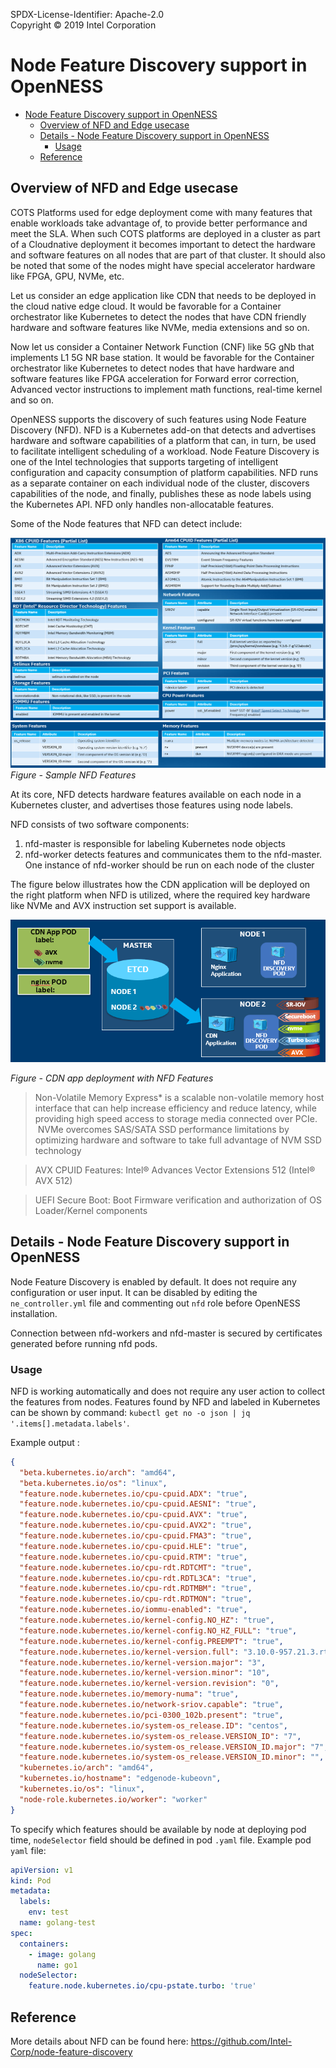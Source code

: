 SPDX-License-Identifier: Apache-2.0    
Copyright © 2019 Intel Corporation


# Node Feature Discovery support in OpenNESS 

- [Node Feature Discovery support in OpenNESS](#node-feature-discovery-support-in-openness)
  - [Overview of NFD and Edge usecase](#overview-of-nfd-and-edge-usecase)
  - [Details - Node Feature Discovery support in OpenNESS](#details---node-feature-discovery-support-in-openness)
    - [Usage](#usage)
  - [Reference](#reference)

## Overview of NFD and Edge usecase 

COTS Platforms used for edge deployment come with many features that enable workloads take advantage of, to provide better performance and meet the SLA. When such COTS platforms are deployed in a cluster as part of a Cloudnative deployment it becomes important to detect the hardware and software features on all nodes that are part of that cluster. It should also be noted that some of the nodes might have special accelerator hardware like FPGA, GPU, NVMe, etc. 

Let us consider an edge application like CDN that needs to be deployed in the cloud native edge cloud. It would be favorable for a Container orchestrator like Kubernetes to detect the nodes that have CDN friendly hardware and software features like NVMe, media extensions and so on.

Now let us consider a Container Network Function (CNF) like 5G gNb that implements L1 5G NR base station. It would be favorable for the Container orchestrator like Kubernetes to detect nodes that have hardware and software features like FPGA acceleration for Forward error correction, Advanced vector instructions to implement math functions, real-time kernel and so on.

OpenNESS supports the discovery of such features using Node Feature Discovery (NFD). NFD is a Kubernetes add-on that detects and advertises hardware and software capabilities of a platform that can, in turn, be used to facilitate intelligent scheduling of a workload. Node Feature Discovery is one of the Intel technologies that supports targeting of intelligent configuration and capacity consumption of platform capabilities. NFD runs as a separate container on each individual node of the cluster, discovers capabilities of the node, and finally, publishes these as node labels using the Kubernetes API. NFD only handles non-allocatable features. 

Some of the Node features that NFD can detect include:

![Sample NFD Features](nfd-images/nfd1.png)
![Sample NFD Features](nfd-images/nfd2.png)
_Figure - Sample NFD Features_

At its core, NFD detects hardware features available on each node in a Kubernetes cluster, and advertises those features using node labels.

NFD consists of two software components:

1) nfd-master is responsible for labeling Kubernetes node objects
2)  nfd-worker detects features and communicates them to the nfd-master. One instance of nfd-worker should be run on each node of the cluster

The figure below illustrates how the CDN application will be deployed on the right platform when NFD is utilized, where the required key hardware like NVMe and AVX instruction set support is available.

![CDN app deployment with NFD Features](nfd-images/nfd0.png)

_Figure - CDN app deployment with NFD Features_

> Non-Volatile Memory Express* is a scalable non-volatile memory host interface that can help increase efficiency and reduce latency, while providing high speed access to storage media connected over PCIe.  NVMe overcomes SAS/SATA SSD performance limitations by optimizing hardware and software to take full advantage of NVM SSD technology

> AVX CPUID Features: Intel® Advances Vector Extensions 512 (Intel® AVX 512)

> UEFI Secure Boot: Boot Firmware verification and authorization of OS Loader/Kernel  components

## Details - Node Feature Discovery support in OpenNESS

Node Feature Discovery is enabled by default. It does not require any configuration or user input. It can be disabled by editing the `ne_controller.yml` file and commenting out `nfd` role before OpenNESS installation.

Connection between nfd-workers and nfd-master is secured by certificates generated before running nfd pods.

### Usage

NFD is working automatically and does not require any user action to collect the features from nodes. Features found by NFD and labeled in Kubernetes can be shown by command: `kubectl get no -o json | jq '.items[].metadata.labels'`.

Example output :
```json
{
  "beta.kubernetes.io/arch": "amd64",
  "beta.kubernetes.io/os": "linux",
  "feature.node.kubernetes.io/cpu-cpuid.ADX": "true",
  "feature.node.kubernetes.io/cpu-cpuid.AESNI": "true",
  "feature.node.kubernetes.io/cpu-cpuid.AVX": "true",
  "feature.node.kubernetes.io/cpu-cpuid.AVX2": "true",
  "feature.node.kubernetes.io/cpu-cpuid.FMA3": "true",
  "feature.node.kubernetes.io/cpu-cpuid.HLE": "true",
  "feature.node.kubernetes.io/cpu-cpuid.RTM": "true",
  "feature.node.kubernetes.io/cpu-rdt.RDTCMT": "true",
  "feature.node.kubernetes.io/cpu-rdt.RDTL3CA": "true",
  "feature.node.kubernetes.io/cpu-rdt.RDTMBM": "true",
  "feature.node.kubernetes.io/cpu-rdt.RDTMON": "true",
  "feature.node.kubernetes.io/iommu-enabled": "true",
  "feature.node.kubernetes.io/kernel-config.NO_HZ": "true",
  "feature.node.kubernetes.io/kernel-config.NO_HZ_FULL": "true",
  "feature.node.kubernetes.io/kernel-config.PREEMPT": "true",
  "feature.node.kubernetes.io/kernel-version.full": "3.10.0-957.21.3.rt56.935.el7.x86_64",
  "feature.node.kubernetes.io/kernel-version.major": "3",
  "feature.node.kubernetes.io/kernel-version.minor": "10",
  "feature.node.kubernetes.io/kernel-version.revision": "0",
  "feature.node.kubernetes.io/memory-numa": "true",
  "feature.node.kubernetes.io/network-sriov.capable": "true",
  "feature.node.kubernetes.io/pci-0300_102b.present": "true",
  "feature.node.kubernetes.io/system-os_release.ID": "centos",
  "feature.node.kubernetes.io/system-os_release.VERSION_ID": "7",
  "feature.node.kubernetes.io/system-os_release.VERSION_ID.major": "7",
  "feature.node.kubernetes.io/system-os_release.VERSION_ID.minor": "",
  "kubernetes.io/arch": "amd64",
  "kubernetes.io/hostname": "edgenode-kubeovn",
  "kubernetes.io/os": "linux",
  "node-role.kubernetes.io/worker": "worker"
}
```

To specify which features should be available by node at deploying pod time, `nodeSelector` field should be defined in pod `.yaml` file. Example pod `yaml` file:

```yaml
apiVersion: v1
kind: Pod
metadata:
  labels:
    env: test
  name: golang-test
spec:
  containers:
    - image: golang
      name: go1
  nodeSelector:
    feature.node.kubernetes.io/cpu-pstate.turbo: 'true'
```

## Reference 
More details about NFD can be found here: https://github.com/Intel-Corp/node-feature-discovery
